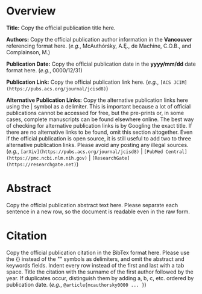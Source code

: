 # Overview
**Title:**
Copy the official publication title here.

**Authors:**
Copy the official publication author information in the **Vancouver** referencing format here.
(_e.g._, McAuthórśky, A.Ę., de Machine, C.O.B., and Complainson, M.)

**Publication Date:**
Copy the official publication date in the **yyyy/mm/dd** date format here.
(_e.g._, 0000/12/31)

**Publication Link:**
Copy the official publication link here.
(_e.g._, `[ACS JCIM](https://pubs.acs.org/journal/jcisd8)`)

**Alternative Publication Links:**
Copy the alternative publication links here using the | symbol as a delimiter.
This is important because a lot of official publications cannot be accessed for free, but the pre-prints or, in some cases, complete manuscripts can be found elsewhere online.
The best way of checking for alternative publication links is by Googling the exact title.
If there are no alternative links to be found, omit this section altogether.
Even if the official publication is open source, it is still useful to add two to three alternative publication links.
Please avoid any posting any illegal sources.
(_e.g._, `[arXiv](https://pubs.acs.org/journal/jcisd8)` | `[PubMed Central](https://pmc.ncbi.nlm.nih.gov)` | `[ResearchGate](https://researchgate.net)`)


# Abstract
Copy the official publication abstract text here.
Please separate each sentence in a new row, so the document is readable even in the raw form.


# Citation
Copy the official publication citation in the BibTex format here.
Please use the {} instead of the "" symbols as delimiters, and omit the abstract and keywords fields.
Indent every row instead of the first and last with a tab space.
Title the citation with the surname of the first author followed by the year.
If duplicates occur, distinguish them by adding a, b, c, etc. ordered by publication date.
(_e.g._, `@article{mcauthorsky0000 ... }`)
